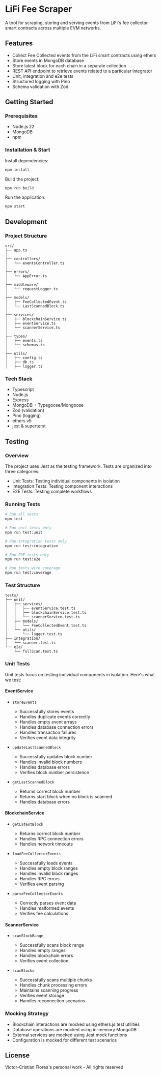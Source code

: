 # LiFi Fee Scraper

A tool for scraping, storing and serving events from LiFi's fee collector smart contracts across multiple EVM networks.

## Features

- Collect Fee Collected events from the LiFi smart contracts using ethers
- Store events in MongoDB database
- Store latest block for each chain in a separate collection
- REST API endpoint to retrieve events related to a particular integrator
- Unit, integration and e2e tests
- Structured logging with Pino
- Schema validation with Zod

## Getting Started

### Prerequisites

- Node.js 22
- MongoDB
- npm

### Installation & Start

Install dependencies:

```bash
npm install
```

Build the project:

```bash
npm run build
```

Run the application:

```bash
npm start
```

## Development

### Project Structure

```
src/
├── app.ts
│
├── controllers/
│   └── eventsController.ts
│
├── errors/
│   └── AppError.ts
│
├── middleware/
│   └── requestLogger.ts
│
├── models/
│   ├── FeeCollectedEvent.ts
│   └── LastScannedBlock.ts
│
├── services/
│   ├── blockchainService.ts
│   ├── eventService.ts
│   └── scannerService.ts
│
├── types/
│   ├── events.ts
│   └── schemas.ts
│
├── utils/
│   ├── config.ts
│   ├── db.ts
│   ├── logger.ts
```

### Tech Stack

- Typescript
- Node.js
- Express
- MongoDB + Typegoose/Mongoose
- Zod (validation)
- Pino (logging)
- ethers v5
- jest & superterst

## Testing

### Overview

The project uses Jest as the testing framework. Tests are organized into three categories:

- Unit Tests: Testing individual components in isolation
- Integration Tests: Testing component interactions
- E2E Tests: Testing complete workflows

### Running Tests

```bash
# Run all tests
npm test

# Run unit tests only
npm run test:unit

# Run integration tests only
npm run test:integration

# Run E2E tests only
npm run test:e2e

# Run tests with coverage
npm run test:coverage
```

### Test Structure

```
tests/
├── unit/
│   ├── services/
│   │   ├── eventService.test.ts
│   │   ├── blockchainService.test.ts
│   │   └── scannerService.test.ts
│   ├── models/
│   │   └── FeeCollectedEvent.test.ts
│   └── utils/
│       └── logger.test.ts
├── integration/
│   └── scanner.test.ts
└── e2e/
    └── fullScan.test.ts
```

### Unit Tests

Unit tests focus on testing individual components in isolation. Here's what we test:

#### EventService

- `storeEvents`

  - Successfully stores events
  - Handles duplicate events correctly
  - Handles empty event arrays
  - Handles database connection errors
  - Handles transaction failures
  - Verifies event data integrity

- `updateLastScannedBlock`

  - Successfully updates block number
  - Handles invalid block numbers
  - Handles database errors
  - Verifies block number persistence

- `getLastScannedBlock`
  - Returns correct block number
  - Returns start block when no block is scanned
  - Handles database errors

#### BlockchainService

- `getLatestBlock`

  - Returns correct block number
  - Handles RPC connection errors
  - Handles network timeouts

- `loadFeeCollectorEvents`

  - Successfully loads events
  - Handles empty block ranges
  - Handles invalid block ranges
  - Handles RPC errors
  - Verifies event parsing

- `parseFeeCollectorEvents`
  - Correctly parses event data
  - Handles malformed events
  - Verifies fee calculations

#### ScannerService

- `scanBlockRange`

  - Successfully scans block range
  - Handles empty ranges
  - Handles blockchain errors
  - Verifies event collection

- `scanBlocks`
  - Successfully scans multiple chunks
  - Handles chunk processing errors
  - Maintains scanning progress
  - Verifies event storage
  - Handles reconnection scenarios

### Mocking Strategy

- Blockchain interactions are mocked using ethers.js test utilities
- Database operations are mocked using in-memory MongoDB
- External services are mocked using Jest mock functions
- Configuration is mocked for different test scenarios

## License

Victor-Cristian Florea's personal work - All rights reserved
